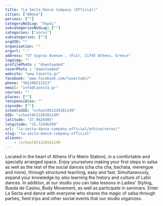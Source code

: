 ```yaml
---
title: "La Secta Dance Company (Official)"
cities: ["Αθήνα"]
perioxi: [""]
categoryNoSLug: "Χορός"
subcategoriesNoSLug: [""]
categories: ["xoros"]
subcategories: [""]
orgUID: ""
organisation: ""
orgurl: "-"
address: "57 Sygrou Avenue , (Fix), 11745 Athens, Greece"
logoimg: ""
profilePhoto : "downloaded"
coverPhoto : "downloaded"
website: "www.lasecta.gr"
facebook: "www.facebook.com/lasectadc/"
phone: "302109213313"
email: "info@lasecta.gr"
courses: ""
places: [""]
rensponsibles: ""
zipcode: [""]
schoolsUID: "school051220181149"
UID: "school051220181149"
latitude: "37,9626495"
longitude: "23,72446209"
url: "la-secta-dance-company-official/athina/xoros/"
slug: "la-secta-dance-company-official"
aliases:
    - /school051220181149
---
```





Located in the heart of Athens (Fix Metro Station), in a comfortable and specially arranged space. Enjoy yourselves making your first steps in salsa as well as the rest of the social dances (cha cha cha, bachata, merengue and more), through structured teaching, easy and fast. Simultaneously, expand your knowledge by also learning the history and culture of Latin dances. In addition, at our studio you can take lessons in Ladies&#39; Styling, Rueda de Casino, Body Movement, as well as participate in seminars. Enter La Secta and dance with everyone who shares the magic of salsa through parties, field trips and other social events that our studio organizes.